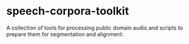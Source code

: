 # speech-corpora-toolkit
A collection of tools for processing public domain audio and scripts to prepare them for segmentation and alignment.
